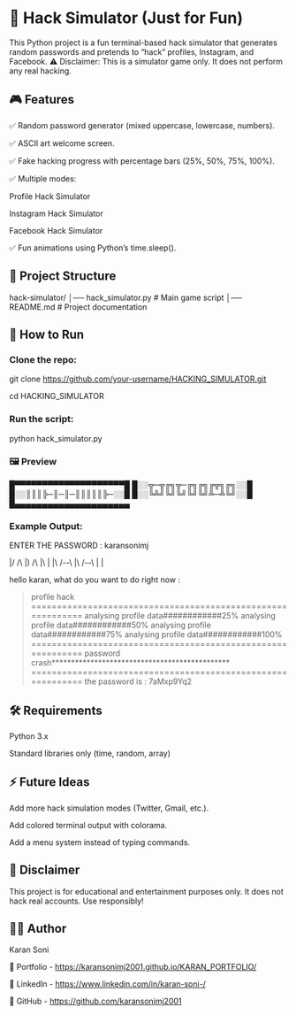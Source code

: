 # 🔐 Hack Simulator (Just for Fun)

This Python project is a fun terminal-based hack simulator that generates random passwords and pretends to “hack” profiles, Instagram, and Facebook.
⚠️ Disclaimer: This is a simulator game only. It does not perform any real hacking.

## 🎮 Features

✅ Random password generator (mixed uppercase, lowercase, numbers).

✅ ASCII art welcome screen.

✅ Fake hacking progress with percentage bars (25%, 50%, 75%, 100%).

✅ Multiple modes:

Profile Hack Simulator

Instagram Hack Simulator

Facebook Hack Simulator

✅ Fun animations using Python’s time.sleep().

## 📂 Project Structure
hack-simulator/
│── hack_simulator.py   # Main game script
│── README.md           # Project documentation

## 🚀 How to Run

### Clone the repo:

git clone https://github.com/your-username/HACKING_SIMULATOR.git

cd HACKING_SIMULATOR


### Run the script:

python hack_simulator.py

### 🖼️ Preview
 █▀▀▀▀▀▀▀▀▀▀▀▀▀▀▀▀▀▀▀▀█ 
 █░░╦─╦╔╗╦─╔╗╔╗╔╦╗╔╗░░█ 
 █░░║║║╠─║─║─║║║║║╠─░░█ 
 █░░╚╩╝╚╝╚╝╚╝╚╝╩─╩╚╝░░█ 
 █▄▄▄▄▄▄▄▄▄▄▄▄▄▄▄▄▄▄▄▄▄


### Example Output:

ENTER THE PASSWORD : karansonimj

|/    /\   |)   /\    |\ |
 |\   /--\  |\  /--\   | \|

hello karan, what do you want to do right now :
> profile hack
============================================================
 analysing profile data############25%
 analysing profile data############50%
 analysing profile data############75%
 analysing profile data############100%
============================================================
password crash**********************************************
============================================================
the password is : 7aMxp9Yq2

## 🛠️ Requirements

Python 3.x

Standard libraries only (time, random, array)

## ⚡ Future Ideas

Add more hack simulation modes (Twitter, Gmail, etc.).

Add colored terminal output with colorama.

Add a menu system instead of typing commands.

## 📜 Disclaimer

This project is for educational and entertainment purposes only.
It does not hack real accounts. Use responsibly!

## 👨‍💻 Author

Karan Soni

🔗 Portfolio - https://karansonimj2001.github.io/KARAN_PORTFOLIO/

💼 LinkedIn - https://www.linkedin.com/in/karan-soni-/

🐙 GitHub - https://github.com/karansonimj2001
